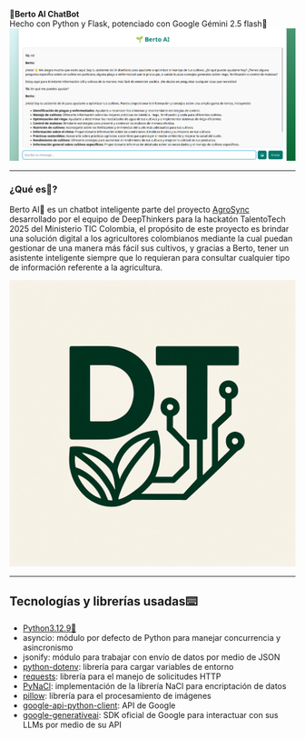 **🌱Berto AI ChatBot**  
Hecho con Python y Flask, potenciado con Google Gémini 2.5 flash🤖
![Preview](images/Berto.png)  

---

### ¿Qué es🤔?  
Berto AI🌱 es un chatbot inteligente parte del proyecto [AgroSync](https://github.com/hectop4/AgroSync/) desarrollado por el equipo de DeepThinkers para la hackatón TalentoTech 2025 del Ministerio TIC Colombia, el propósito de este proyecto es brindar una solución digital a los agricultores colombianos mediante la cual puedan gestionar de una manera más fácil sus cultivos, y gracias a Berto, tener un asistente inteligente siempre que lo requieran para consultar cualquier tipo de información referente a la agricultura.  

![Preview](images/logo.png)  

---

## Tecnologías y librerías usadas⌨️  
- [Python3.12.9🐍](https://www.python.org/)
- asyncio: módulo por defecto de Python para manejar concurrencia y asincronismo
- jsonify: módulo para trabajar con envío de datos por medio de JSON
- [python-dotenv](https://pypi.org/project/python-dotenv/): librería para cargar variables de entorno
- [requests](https://pypi.org/project/requests/): librería para el manejo de solicitudes HTTP
- [PyNaCl](https://pypi.org/project/PyNaCl/): implementación de la librería NaCl para encriptación de datos
- [pillow](https://pypi.org/project/pillow/): librería para el procesamiento de imágenes
- [google-api-python-client](https://pypi.org/project/google-api-python-client/): API de Google
- [google-generativeai](https://pypi.org/project/google-generativeai/): SDK oficial de Google para interactuar con sus LLMs por medio de su API
